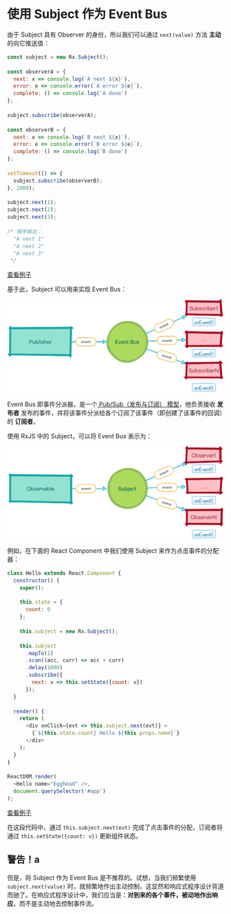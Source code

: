 # 使用 Subject 作为 Event Bus

由于 Subject 具有 Observer 的身份，所以我们可以通过 `next(value)` 方法 **主动** 的向它推送值：

```js
const subject = new Rx.Subject();

const observerA = {
  next: x => console.log(`A next ${x}`),
  error: e => console.error(`A error ${e}`),
  complete: () => console.log('A done')
};

subject.subscribe(observerA);

const observerB = {
  next: x => console.log(`B next ${x}`),
  error: e => console.error(`B error ${e}`),
  complete: () => console.log('B done')
};

setTimeout(() => {
  subject.subscribe(observerB);
}, 2000);

subject.next(1);
subject.next(2);
subject.next(3);

/* 程序输出：
  "A next 1"
  "A next 2"
  "A next 3"
 */
```

[查看例子](http://jsbin.com/nesazu/11/edit?js,console)

基于此，Subject 可以用来实现 Event Bus：

<div style="text-align:center">
<img src="./3_eventbus.png" width="500px"></img>
</div>

Event Bus 即事件分派器，是一个[ Pub/Sub（发布与订阅） 模型](https://www.wikiwand.com/en/Publish%E2%80%93subscribe_pattern)，他负责接收 **发布者** 发布的事件，并将该事件分派给各个订阅了该事件（即创建了该事件的回调）的 **订阅者**。

使用 RxJS 中的 Subject，可以将 Event Bus 表示为：

<div style="text-align:center">
<img src="./3_subject_events.png" width="500px"></img>
</div>

例如，在下面的 React Component 中我们使用 Subject 来作为点击事件的分配器：

```js
class Hello extends React.Component {
  constructor() {
    super();

    this.state = {
      count: 0
    };

    this.subject = new Rx.Subject();

    this.subject
      .mapTo(1)
      .scan((acc, curr) => acc + curr)
      .delay(1000)
      .subscribe({
        next: v => this.setState({count: v})
      });
  }

  render() {
    return (
      <div onClick={evt => this.subject.next(evt)} >
        {`${this.state.count} Hello ${this.props.name}`}
      </div>
    );
  }
}

ReactDOM.render(
  <Hello name="Egghead" />,
  document.querySelector('#app')
);
```

[查看例子](http://jsbin.com/nesazu/14/edit?js,output)

在这段代码中，通过 `this.subject.next(evt)` 完成了点击事件的分配，订阅者将通过 `this.setState({count: v})` 更新组件状态。

## 警告！a

但是，将 Subject 作为 Event Bus 是不推荐的。试想，当我们频繁使用 `subject.next(value)` 时，就频繁地作出主动控制，这显然和响应式程序设计背道而驰了。在响应式程序设计中，我们应当是：**对到来的各个事件，被动地作出响应**，而不是主动地去控制事件流。
